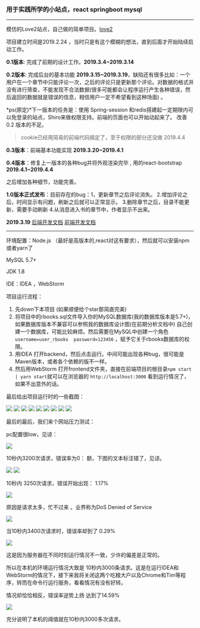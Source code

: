 ### 用于实践所学的小站点，react springboot mysql

---

模仿的Love2站点，自己做的简单项目。[love2](https://love2.io) 

项目建立时间是2019.2.24 ，当时只是有这个模糊的想法，直到后面才开始陆续启动工作。



**0.1版本**: 完成了前期的设计工作。**2019.3.4~2019.3.14**

**0.2版本**: 完成后台的基本功能  **2019.3.15~2019.3.19**，缺陷还有很多比如：一个用户在一个章节中只能评论一次，之后的评论只是更新那个评论。对数据的格式并没有进行筛查，不能发现不合法数据(很多可能都会让程序运行产生各种错误，然后返回的数据就是错误的信息，相信用户一定不希望看到这种场面)  。

*ps(原定)*下一版本的任务是：使用 Spring-session 和redis搭建起一定期限内可以免登录的站点，Shiro来做权限支持。前端的页面也可以开始动起来了。 改善0.2 版本的不足。

> cookie已经用简易的前端代码搞定了，至于权限的部分还没做  2019.4.4

**0.3版本**：前端基本功能实现  **2019.3.20~2019.4.1**

**0.4版本**：修复上一版本的各种bug并将外观渲染完毕 , 用的react-bootstrap **2019.4.1~2019.4.4**

之后增加各种细节，功能完善。

**1.0版本正式发布**：目前存在的bug：1，更新章节之后评论消失。 2.增加评论之后，时间显示有问题，刷新之后就可以正常显示。 3.删除章节之后，目录不能更新，需要手动刷新   4.从消息进入书的章节中，作者显示不出来。





**2019.3.19** [后端开发文档](https://github.com/krystalics/RBooks/blob/master/%E5%BC%80%E5%8F%91%E7%AC%94%E8%AE%B0.markdown) [前端开发文档](https://github.com/krystalics/RBooks/blob/master/%E5%89%8D%E7%AB%AF%E5%BC%80%E5%8F%91%E7%AC%94%E8%AE%B0.markdown)

------

环境配置：Node.js （最好是高版本的,react对这有要求），然后就可以安装npm或者yarn了

MySQL 5.7+  

JDK 1.8

IDE：IDEA ，WebStorm



项目运行流程：

1. 先down下本项目 (如果顺便给个star那简直完美)
2. 将项目中的rbooks.sql文件导入你的MySQL数据库(我的数据库版本是5.7+)，如果数据库版本不兼容可以参照我的数据库设计图(在前期分析文档中) 自己创建一个数据库，可能比较麻烦。然后需要在MySQL中创建一个角色`username=user_rbooks  password=123456` ，赋予它关于rbooks数据库的权限。
3. 用IDEA 打开backend，然后点击运行。中间可能出现各种bug，很可能是Maven版本，或者各个依赖的版不一样。
4. 然后用WebStorm 打开frontend文件夹，直接在前端项目的根目录`npm start | yarn start`就可以在浏览器的 `http://localhost:3000` 看到运行情况了，如果不出意外的话。



最后给出项目运行时的一些截图：

<img src="./img/30.png">

<img src="./img/30-2.png">

<img src="./img/31.png">

<img src="./img/31-2.png">

<img src="./img/31-3.png">

<img src="./img/31-4.png">

<img src="./img/32.png">

<img src="./img/34-2.png">

<img src="./img/33.png">



最后的最后，我们来个网站压力测试：

pc配置很low，见谅：

<img src="./img/38.png">



10秒内3200次请求，错误率为0：  额，下图的文本标注错了，见谅。

<img src="./img/36.png">

<img src="./img/36-1.png">



10秒内 3250次请求，错误开始出现： 1.17%

<img src="./img/37.png">

原因是请求太多，忙不过来 。业界称为DoS  Denied of Service

<img src="./img/35-2.png">

 当10秒内3400次请求时，错误率却到了 0.29%

<img src="./img/40.png">



这是因为服务器在不同时刻运行情况不一致，少许的偏差是正常的。

所以在本机的环境运行情况大致是  10秒内3000条请求。这是在运行IDEA和WebStorm的情况下，接下来我将关闭这两个吃粮大户以及Chrome和Tim等程序，转而在命令行运行服务，看看情况有没有好转。

情况却恰恰相反，错误率逆势上扬 达到了14.59%

<img src="./img/41.png">



充分说明了本机的阈值就在10秒内3000多次请求。